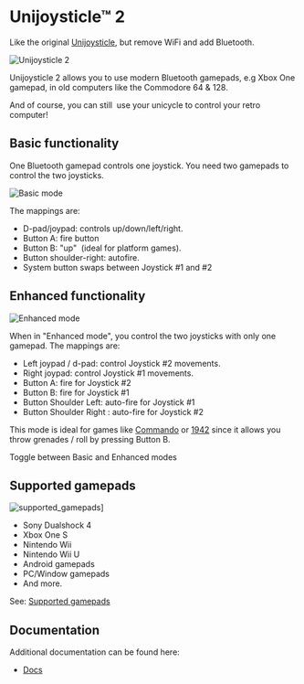 # Unijoysticle™ 2

Like the original [Unijoysticle][1], but remove WiFi and add Bluetooth.

![Unijoysticle 2](https://lh3.googleusercontent.com/DChZhkyEl-qqZ3r9N7_RhzvF4zDkSdgNyZwczBofnp28D6ncXcbGq3CXBc5SeC5zooUbBCRo87stuAx-4Q7FwItz1NfaZ4_EJjX3pIroiiR-fcXPzZWk0OifvtaoA8iUJsQQnhkC9q4=-no)

Unijoysticle 2 allows you to use modern Bluetooth gamepads, e.g Xbox One gamepad,
in old computers like the Commodore 64 & 128.

And of course, you can still  use your unicycle to control your retro computer!

## Basic functionality

One Bluetooth gamepad controls one joystick.
You need two gamepads to control the two joysticks.

![Basic mode](https://lh3.googleusercontent.com/hkoAJbbtSpY53cpU-FO76QjTOPwuwWgDiKhQuNdbWnSwiozcqUloeOHuPclvunSC3vjH55n8Og-_cZO2ZTq6BhEbKOc0gb3qmASyLMC7BfAbTBNXjrV2LxzJu8-q0cDMexzOYlD4QE8=-no)

The mappings are:
-  D-pad/joypad: controls up/down/left/right.
-  Button A: fire button
-  Button B: "up"  (ideal for platform games).
-  Button shoulder-right: autofire.
-  System button swaps between Joystick #1 and #2

## Enhanced functionality

![Enhanced mode](https://lh3.googleusercontent.com/89CUlpgxrnDJ8b5hXdvHCi-X7d-2a6r6qP5vJbnFJWAHObfCsYy7Flq7pYpwrv-qXy-dT_-Jk02tgWQpgwnedKrC5STNhpl_Xd2OtJ8lgP3PnEvKDIiumTB_PZHdg5qCxsEZLc5-dWU=-no)

When in "Enhanced mode", you control the two joysticks with only one gamepad.
The mappings are:
-  Left joypad / d-pad: control Joystick #2 movements.
-  Right joypad: control Joystick #1 movements.
-  Button A: fire for Joystick #2
-  Button B: fire for Joystick #1
-  Button Shoulder Left: auto-fire for Joystick #1
-  Button Shoulder Right : auto-fire for Joystick #2

This mode is ideal for games like [Commando][2] or [1942][3] since it allows you
throw grenades / roll by pressing Button B.

Toggle between Basic and Enhanced modes

## Supported gamepads

![supported_gamepads](https://lh3.googleusercontent.com/ak0Fc5ShGvYBQFWMd1P6JBm-3Ei88cGnRdha3eoYDQa5IW4y__E_zPRtNxZW9RIEqPfrqdgSM62J9ESkr5K5W3y6VAWGHkXFNmAJ5B_DyK18Rmxeey-laxHqWDv0pRc62MkUYRu_4SQ=-no)]

- Sony Dualshock 4
- Xbox One S
- Nintendo Wii
- Nintendo Wii U
- Android gamepads
- PC/Window gamepads
- And more.

See: [Supported gamepads][gamepads]

[gamepads]: https://gitlab.com/ricardoquesada/unijoysticle2/blob/master/docs/supported_gamepads.md

## Documentation

Additional documentation can be found here:

- [Docs][4]


[1]: https://retro.moe/unijoysticle
[2]: https://csdb.dk/release/?id=137173
[3]: https://csdb.dk/release/?id=38140
[4]: https://gitlab.com/ricardoquesada/unijoysticle2/tree/master/docs
